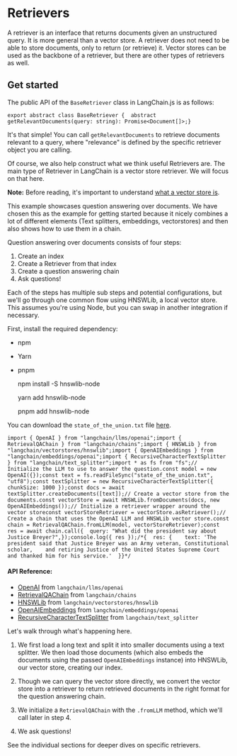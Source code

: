 Retrievers
==========

A retriever is an interface that returns documents given an unstructured query. It is more general than a vector store. A retriever does not need to be able to store documents, only to return (or retrieve) it. Vector stores can be used as the backbone of a retriever, but there are other types of retrievers as well.

Get started[](#get-started "Direct link to Get started")
---------------------------------------------------------

The public API of the `BaseRetriever` class in LangChain.js is as follows:

    export abstract class BaseRetriever {  abstract getRelevantDocuments(query: string): Promise<Document[]>;}

It's that simple! You can call `getRelevantDocuments` to retrieve documents relevant to a query, where "relevance" is defined by the specific retriever object you are calling.

Of course, we also help construct what we think useful Retrievers are. The main type of Retriever in LangChain is a vector store retriever. We will focus on that here.

**Note:** Before reading, it's important to understand [what a vector store is](/docs/modules/data_connection/vectorstores).

This example showcases question answering over documents. We have chosen this as the example for getting started because it nicely combines a lot of different elements (Text splitters, embeddings, vectorstores) and then also shows how to use them in a chain.

Question answering over documents consists of four steps:

1.  Create an index
2.  Create a Retriever from that index
3.  Create a question answering chain
4.  Ask questions!

Each of the steps has multiple sub steps and potential configurations, but we'll go through one common flow using HNSWLib, a local vector store. This assumes you're using Node, but you can swap in another integration if necessary.

First, install the required dependency:

*   npm
*   Yarn
*   pnpm

    npm install -S hnswlib-node

    yarn add hnswlib-node

    pnpm add hnswlib-node

You can download the `state_of_the_union.txt` file [here](https://github.com/hwchase17/langchain/blob/master/docs/extras/modules/state_of_the_union.txt).

    import { OpenAI } from "langchain/llms/openai";import { RetrievalQAChain } from "langchain/chains";import { HNSWLib } from "langchain/vectorstores/hnswlib";import { OpenAIEmbeddings } from "langchain/embeddings/openai";import { RecursiveCharacterTextSplitter } from "langchain/text_splitter";import * as fs from "fs";// Initialize the LLM to use to answer the question.const model = new OpenAI({});const text = fs.readFileSync("state_of_the_union.txt", "utf8");const textSplitter = new RecursiveCharacterTextSplitter({ chunkSize: 1000 });const docs = await textSplitter.createDocuments([text]);// Create a vector store from the documents.const vectorStore = await HNSWLib.fromDocuments(docs, new OpenAIEmbeddings());// Initialize a retriever wrapper around the vector storeconst vectorStoreRetriever = vectorStore.asRetriever();// Create a chain that uses the OpenAI LLM and HNSWLib vector store.const chain = RetrievalQAChain.fromLLM(model, vectorStoreRetriever);const res = await chain.call({  query: "What did the president say about Justice Breyer?",});console.log({ res });/*{  res: {    text: 'The president said that Justice Breyer was an Army veteran, Constitutional scholar,    and retiring Justice of the United States Supreme Court and thanked him for his service.'  }}*/

#### API Reference:

*   [OpenAI](/docs/api/llms_openai/classes/OpenAI) from `langchain/llms/openai`
*   [RetrievalQAChain](/docs/api/chains/classes/RetrievalQAChain) from `langchain/chains`
*   [HNSWLib](/docs/api/vectorstores_hnswlib/classes/HNSWLib) from `langchain/vectorstores/hnswlib`
*   [OpenAIEmbeddings](/docs/api/embeddings_openai/classes/OpenAIEmbeddings) from `langchain/embeddings/openai`
*   [RecursiveCharacterTextSplitter](/docs/api/text_splitter/classes/RecursiveCharacterTextSplitter) from `langchain/text_splitter`

Let's walk through what's happening here.

1.  We first load a long text and split it into smaller documents using a text splitter. We then load those documents (which also embeds the documents using the passed `OpenAIEmbeddings` instance) into HNSWLib, our vector store, creating our index.
    
2.  Though we can query the vector store directly, we convert the vector store into a retriever to return retrieved documents in the right format for the question answering chain.
    
3.  We initialize a `RetrievalQAChain` with the `.fromLLM` method, which we'll call later in step 4.
    
4.  We ask questions!
    

See the individual sections for deeper dives on specific retrievers.